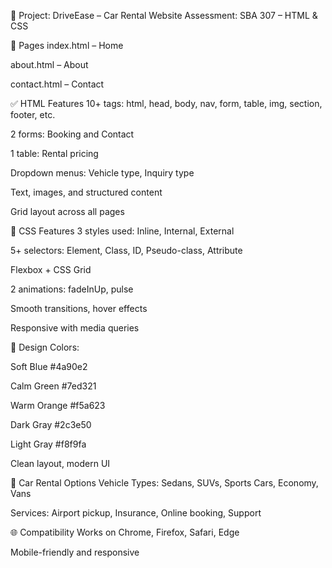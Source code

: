 🔧 Project: DriveEase – Car Rental Website
Assessment: SBA 307 – HTML & CSS

📄 Pages
index.html – Home

about.html – About

contact.html – Contact

✅ HTML Features
10+ tags: html, head, body, nav, form, table, img, section, footer, etc.

2 forms: Booking and Contact

1 table: Rental pricing

Dropdown menus: Vehicle type, Inquiry type

Text, images, and structured content

Grid layout across all pages

🎨 CSS Features
3 styles used: Inline, Internal, External

5+ selectors: Element, Class, ID, Pseudo-class, Attribute

Flexbox + CSS Grid

2 animations: fadeInUp, pulse

Smooth transitions, hover effects

Responsive with media queries

🎨 Design
Colors:

Soft Blue #4a90e2

Calm Green #7ed321

Warm Orange #f5a623

Dark Gray #2c3e50

Light Gray #f8f9fa

Clean layout, modern UI

🚗 Car Rental Options
Vehicle Types: Sedans, SUVs, Sports Cars, Economy, Vans

Services: Airport pickup, Insurance, Online booking, Support

🌐 Compatibility
Works on Chrome, Firefox, Safari, Edge

Mobile-friendly and responsive


